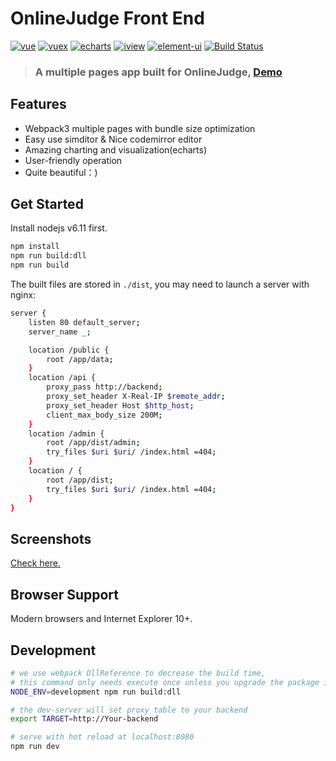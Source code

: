 # OnlineJudge Front End
[![vue](https://img.shields.io/badge/vue-2.5.3-blue.svg?style=flat-square)](https://github.com/vuejs/vue)
[![vuex](https://img.shields.io/badge/vuex-3.0.1-blue.svg?style=flat-square)](https://vuex.vuejs.org/)
[![echarts](https://img.shields.io/badge/echarts-3.8.3-blue.svg?style=flat-square)](https://github.com/ecomfe/echarts)
[![iview](https://img.shields.io/badge/iview-2.6.0-blue.svg?style=flat-square)](https://github.com/iview/iview)
[![element-ui](https://img.shields.io/badge/element-2.0.5-blue.svg?style=flat-square)](https://github.com/ElemeFE/element)
[![Build Status](https://travis-ci.org/QingdaoU/OnlineJudgeFE.svg?branch=master)](https://travis-ci.org/QingdaoU/OnlineJudgeFE)

>### A multiple pages app built for OnlineJudge, [Demo](http://v2.qduoj.com)

## Features

+ Webpack3 multiple pages with bundle size optimization
+ Easy use simditor & Nice codemirror editor
+ Amazing charting and visualization(echarts)
+ User-friendly operation
+ Quite beautiful：)

## Get Started
Install nodejs v6.11 first.

```bash
npm install
npm run build:dll
npm run build
```
The built files are stored in `./dist`, you may need to launch a server with nginx:

```bash
server {
    listen 80 default_server;
    server_name _;

    location /public {
        root /app/data;
    }
    location /api {
        proxy_pass http://backend;
        proxy_set_header X-Real-IP $remote_addr;
        proxy_set_header Host $http_host;
        client_max_body_size 200M;
    }
    location /admin {
        root /app/dist/admin;
        try_files $uri $uri/ /index.html =404;
    }
    location / {
        root /app/dist;
        try_files $uri $uri/ /index.html =404;
    }
}
```

## Screenshots
[Check here.](https://github.com/QingdaoU/OnlineJudge)

## Browser Support
Modern browsers and Internet Explorer 10+.

## Development

```bash
# we use webpack DllReference to decrease the build time,
# this command only needs execute once unless you upgrade the package in build/webpack.dll.conf.js
NODE_ENV=development npm run build:dll

# the dev-server will set proxy table to your backend
export TARGET=http://Your-backend

# serve with hot reload at localhost:8080
npm run dev
```
